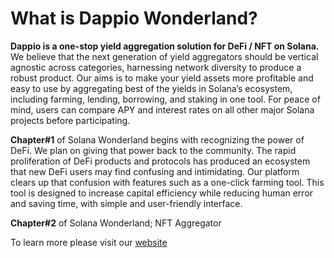 # What is Dappio Wonderland?

**Dappio is a one-stop yield aggregation solution for DeFi / NFT on Solana.** We believe that the next generation of yield aggregators should be vertical agnostic across categories, harnessing network diversity to produce a robust product. Our aims is to make your yield assets more profitable and easy to use by aggregating best of the yields in Solana’s ecosystem, including farming, lending, borrowing, and staking in one tool. For peace of mind, users can compare APY and interest rates on all other major Solana projects before participating.

**Chapter#1** of Solana Wonderland begins with recognizing the power of DeFi. We plan on giving that power back to the community.
The rapid proliferation of DeFi products and protocols has produced an ecosystem that new DeFi users may find confusing and intimidating. Our platform clears up that confusion with features such as a one-click farming tool. This tool is designed to increase capital efficiency while reducing human error and saving time, with simple and user-friendly interface.

**Chapter#2** of Solana Wonderland; NFT Aggregator




To learn more please visit our [website](https://dappio.xyz/ )


